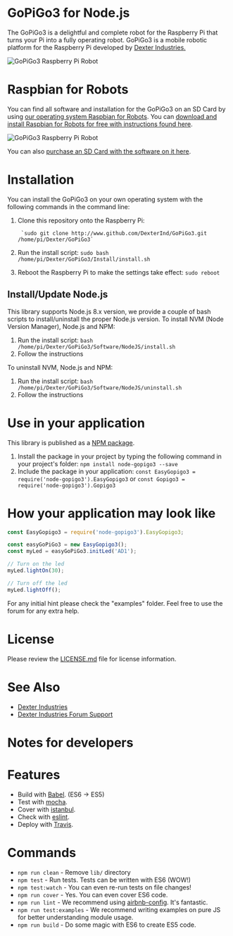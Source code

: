 # GoPiGo3 for Node.js

The GoPiGo3 is a delightful and complete robot for the Raspberry Pi that turns your Pi into a fully operating robot.  GoPiGo3 is a mobile robotic platform for the Raspberry Pi developed by [Dexter Industries.](http://www.dexterindustries.com/GoPiGo) 

![ GoPiGo3 Raspberry Pi Robot ](https://raw.githubusercontent.com/DexterInd/GoPiGo3/master/GoPiGo3_Raspberry_Pi_Robot.jpg)

# Raspbian for Robots

You can find all software and installation for the GoPiGo3 on an SD Card by using [our operating system Raspbian for Robots](https://www.dexterindustries.com/raspberry-pi-robot-software/).  You can [download and install Raspbian for Robots for free with instructions found here](https://www.dexterindustries.com/howto/install-raspbian-for-robots-image-on-an-sd-card/).  

![ GoPiGo3 Raspberry Pi Robot ](https://raw.githubusercontent.com/DexterInd/GoPiGo3/master/GoPiGo3_Raspberry_Pi_Robot_With_Eyes.jpg)

You can also [purchase an SD Card with the software on it here](https://www.dexterindustries.com/shop/sd-card-raspbian-wheezy-image-for-raspberry-pi/).  

# Installation
You can install the GoPiGo3 on your own operating system with the following commands in the command line:
1. Clone this repository onto the Raspberry Pi: 

        `sudo git clone http://www.github.com/DexterInd/GoPiGo3.git /home/pi/Dexter/GoPiGo3`
2. Run the install script: `sudo bash /home/pi/Dexter/GoPiGo3/Install/install.sh`
3. Reboot the Raspberry Pi to make the settings take effect: `sudo reboot`

## Install/Update Node.js
This library supports Node.js 8.x version, we provide a couple of bash scripts to install/uninstall the proper Node.js version.
To install NVM (Node Version Manager), Node.js and NPM:
1. Run the install script: `bash /home/pi/Dexter/GoPiGo3/Software/NodeJS/install.sh`
2. Follow the instructions

To uninstall NVM, Node.js and NPM:
1. Run the install script: `bash /home/pi/Dexter/GoPiGo3/Software/NodeJS/uninstall.sh`
2. Follow the instructions

# Use in your application
This library is published as a [NPM package](https://www.npmjs.com/package/node-gopigo3).
1. Install the package in your project by typing the following command in your project's folder:
        `npm install node-gopigo3 --save`
2. Include the package in your application:
        `const EasyGopigo3 = require('node-gopigo3').EasyGopigo3` or `const Gopigo3 = require('node-gopigo3').Gopigo3`

# How your application may look like
```javascript
const EasyGopigo3 = require('node-gopigo3').EasyGopigo3;

const easyGoPiGo3 = new EasyGopigo3();
const myLed = easyGoPiGo3.initLed('AD1');

// Turn on the led
myLed.lightOn(30);

// Turn off the led
myLed.lightOff();
```

For any initial hint please check the "examples" folder. Feel free to use the forum for any extra help.

# License

Please review the [LICENSE.md] file for license information.

[LICENSE.md]: ./LICENSE.md

# See Also

- [Dexter Industries](http://www.dexterindustries.com/GoPiGo)
- [Dexter Industries Forum Support](http://forum.dexterindustries.com/c/gopigo)

Notes for developers
=======

# Features
* Build with [Babel](https://babeljs.io). (ES6 -> ES5)
* Test with [mocha](https://mochajs.org).
* Cover with [istanbul](https://github.com/gotwarlost/istanbul).
* Check with [eslint](eslint.org).
* Deploy with [Travis](travis-ci.org).

# Commands
- `npm run clean` - Remove `lib/` directory
- `npm test` - Run tests. Tests can be written with ES6 (WOW!)
- `npm test:watch` - You can even re-run tests on file changes!
- `npm run cover` - Yes. You can even cover ES6 code.
- `npm run lint` - We recommend using [airbnb-config](https://github.com/airbnb/javascript/tree/master/packages/eslint-config-airbnb). It's fantastic.
- `npm run test:examples` - We recommend writing examples on pure JS for better understanding module usage.
- `npm run build` - Do some magic with ES6 to create ES5 code.